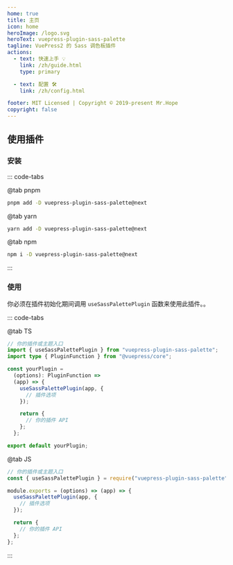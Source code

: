 ```yaml
---
home: true
title: 主页
icon: home
heroImage: /logo.svg
heroText: vuepress-plugin-sass-palette
tagline: VuePress2 的 Sass 调色板插件
actions:
  - text: 快速上手 💡
    link: /zh/guide.html
    type: primary

  - text: 配置 🛠
    link: /zh/config.html

footer: MIT Licensed | Copyright © 2019-present Mr.Hope
copyright: false
---
```


## 使用插件

### 安装

::: code-tabs

@tab pnpm

```bash
pnpm add -D vuepress-plugin-sass-palette@next
```

@tab yarn

```bash
yarn add -D vuepress-plugin-sass-palette@next
```

@tab npm

```bash
npm i -D vuepress-plugin-sass-palette@next
```

:::

### 使用

你必须在插件初始化期间调用 `useSassPalettePlugin` 函数来使用此插件。。

::: code-tabs

@tab TS

```ts
// 你的插件或主题入口
import { useSassPalettePlugin } from "vuepress-plugin-sass-palette";
import type { PluginFunction } from "@vuepress/core";

const yourPlugin =
  (options): PluginFunction =>
  (app) => {
    useSassPalettePlugin(app, {
      // 插件选项
    });

    return {
      // 你的插件 API
    };
  };

export default yourPlugin;
```

@tab JS

```js
// 你的插件或主题入口
const { useSassPalettePlugin } = require("vuepress-plugin-sass-palette");

module.exports = (options) => (app) => {
  useSassPalettePlugin(app, {
    // 插件选项
  });

  return {
    // 你的插件 API
  };
};
```

:::
